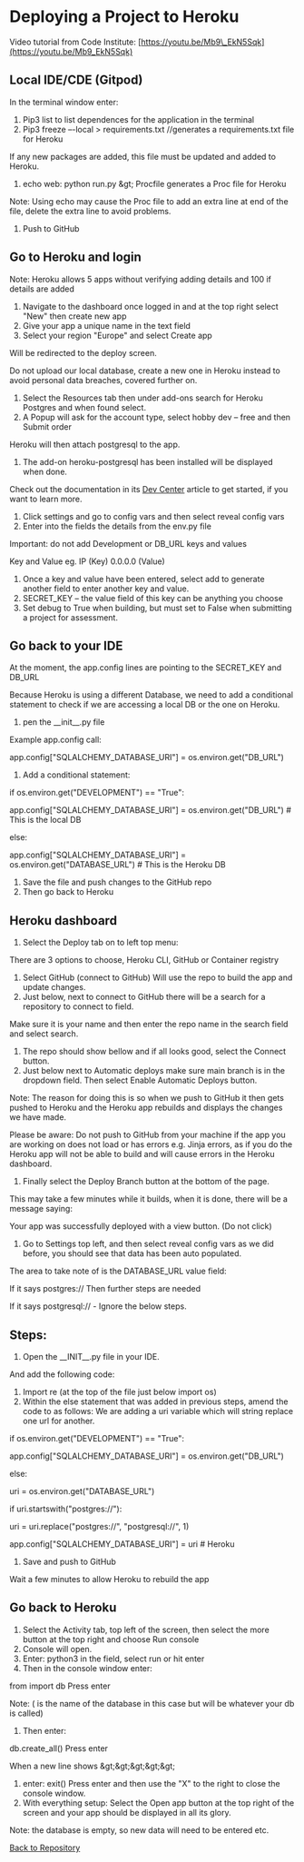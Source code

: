 # Deploying a Project to Heroku

Video tutorial from Code Institute:
[https://youtu.be/Mb9\_EkN5Sqk](https://youtu.be/Mb9_EkN5Sqk)

## Local IDE/CDE (Gitpod)

In the terminal window enter:

1. Pip3 list to list dependences for the application in the terminal
2. Pip3 freeze –-local > requirements.txt //generates a requirements.txt file for Heroku

If any new packages are added, this file must be updated and added to Heroku.

1. echo web: python run.py \&gt; Procfile generates a Proc file for Heroku

Note: Using echo may cause the Proc file to add an extra line at end of the file, delete the extra line to avoid problems.

1. Push to GitHub

## Go to Heroku and login

Note: Heroku allows 5 apps without verifying adding details and 100 if details are added

1. Navigate to the dashboard once logged in and at the top right select &quot;New&quot; then create new app
2. Give your app a unique name in the text field
3. Select your region &quot;Europe&quot; and select Create app

Will be redirected to the deploy screen.

Do not upload our local database, create a new one in Heroku instead to avoid personal data breaches, covered further on.

1. Select the Resources tab then under add-ons search for Heroku Postgres and when found select.
2. A Popup will ask for the account type, select hobby dev – free and then Submit order

Heroku will then attach postgresql to the app.

1. The add-on heroku-postgresql has been installed will be displayed when done.

Check out the documentation in its [Dev Center](https://devcenter.heroku.com/articles/heroku-postgresql) article to get started, if you want to learn more.

1. Click settings and go to config vars and then select reveal config vars
2. Enter into the fields the details from the env.py file

Important: do not add Development or DB\_URL keys and values

Key and Value eg. IP (Key) 0.0.0.0 (Value)

1. Once a key and value have been entered, select add to generate another field to enter another key and value.
2. SECRET\_KEY – the value field of this key can be anything you choose
3. Set debug to True when building, but must set to False when submitting a project for assessment.

## Go back to your IDE

At the moment, the app.config lines are pointing to the SECRET\_KEY and DB\_URL

Because Heroku is using a different Database, we need to add a conditional statement to check if we are accessing a local DB or the one on Heroku.

1. pen the \_\_init\_\_.py file

Example app.config call:

app.config[&quot;SQLALCHEMY\_DATABASE\_URI&quot;] = os.environ.get(&quot;DB\_URL&quot;)

1. Add a conditional statement:

if os.environ.get(&quot;DEVELOPMENT&quot;) == &quot;True&quot;:

app.config[&quot;SQLALCHEMY\_DATABASE\_URI&quot;] = os.environ.get(&quot;DB\_URL&quot;) # This is the local DB

else:

app.config[&quot;SQLALCHEMY\_DATABASE\_URI&quot;] = os.environ.get(&quot;DATABASE\_URL&quot;) # This is the Heroku DB

1. Save the file and push changes to the GitHub repo
2. Then go back to Heroku

## Heroku dashboard

1. Select the Deploy tab on to left top menu:

There are 3 options to choose, Heroku CLI, GitHub or Container registry

1. Select GitHub (connect to GitHub)
 Will use the repo to build the app and update changes.
2. Just below, next to connect to GitHub there will be a search for a repository to connect to field.

Make sure it is your name and then enter the repo name in the search field and select search.

1. The repo should show bellow and if all looks good, select the Connect button.
2. Just below next to Automatic deploys make sure main branch is in the dropdown field.
 Then select Enable Automatic Deploys button.

Note: The reason for doing this is so when we push to GitHub it then gets pushed to Heroku and the Heroku app rebuilds and displays the changes we have made.

Please be aware: Do not push to GitHub from your machine if the app you are working on does not load or has errors e.g. Jinja errors, as if you do the Heroku app will not be able to build and will cause errors in the Heroku dashboard.

1. Finally select the Deploy Branch button at the bottom of the page.

This may take a few minutes while it builds, when it is done, there will be a message saying:

Your app was successfully deployed with a view button.
 (Do not click)

1. Go to Settings top left, and then select reveal config vars as we did before, you should see that data has been auto populated.

The area to take note of is the DATABASE\_URL value field:

If it says postgres:// Then further steps are needed

If it says postgresql:// - Ignore the below steps.

## Steps:

1. Open the \_\_INIT\_\_.py file in your IDE.

And add the following code:

1. Import re (at the top of the file just below import os)
2. Within the else statement that was added in previous steps, amend the code to as follows:
 We are adding a uri variable which will string replace one url for another.


if os.environ.get(&quot;DEVELOPMENT&quot;) == &quot;True&quot;:

app.config[&quot;SQLALCHEMY\_DATABASE\_URI&quot;] = os.environ.get(&quot;DB\_URL&quot;)

else:

uri = os.environ.get(&quot;DATABASE\_URL&quot;)

if uri.startswith(&quot;postgres://&quot;):

uri = uri.replace(&quot;postgres://&quot;, &quot;postgresql://&quot;, 1)

app.config[&quot;SQLALCHEMY\_DATABASE\_URI&quot;] = uri # Heroku

1. Save and push to GitHub

Wait a few minutes to allow Heroku to rebuild the app

## Go back to Heroku

1. Select the Activity tab, top left of the screen, then select the more button at the top right and choose Run console
2. Console will open.
3. Enter: python3
 in the field, select run or hit enter
4. Then in the console window enter:

from <database name> import db Press enter

Note: (<database name> is the name of the database in this case but will be whatever your db is called)

1. Then enter:

db.create\_all() Press enter

When a new line shows \&gt;\&gt;\&gt;\&gt;\&gt;

1. enter: exit() Press enter and then use the &quot;X&quot; to the right to close the console window.
2. With everything setup:
 Select the Open app button at the top right of the screen and your app should be displayed in all its glory.

Note: the database is empty, so new data will need to be entered etc.

[Back to Repository](https://github.com/JHodgkins/MSP3-Movie2Archive)  